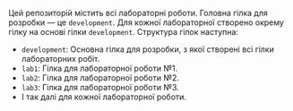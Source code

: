Цей репозиторій містить всі лабораторні роботи. Головна гілка для розробки — це `development`. Для кожної лабораторної створено окрему гілку на основі гілки `development`. Структура гілок наступна:

- `development`: Основна гілка для розробки, з якої створені всі гілки лабораторних робіт.
- `lab1`: Гілка для лабораторної роботи №1.
- `lab2`: Гілка для лабораторної роботи №2.
- `lab3`: Гілка для лабораторної роботи №3.
- І так далі для кожної лабораторної роботи.
